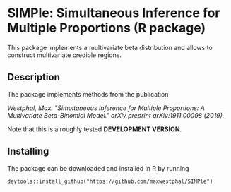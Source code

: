 # SIMPle: Simultaneous Inference for Multiple Proportions (R package)

This package implements a multivariate beta distribution and allows to construct multivariate credible regions.

## Description

The package implements methods from the publication

*Westphal, Max. "Simultaneous Inference for Multiple Proportions: A Multivariate Beta-Binomial Model." arXiv preprint arXiv:1911.00098 (2019).*

Note that this is a roughly tested **DEVELOPMENT VERSION**. 

## Installing

The package can be downloaded and installed in R by running 

```{r}
devtools::install_github("https://github.com/maxwestphal/SIMPle")
```


